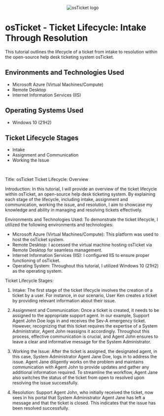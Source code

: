 <p align="center">
<img src="https://i.imgur.com/Clzj7Xs.png" alt="osTicket logo"/>
</p>

<h1>osTicket - Ticket Lifecycle: Intake Through Resolution</h1>
This tutorial outlines the lifecycle of a ticket from intake to resolution within the open-source help desk ticketing system osTicket.<br />




<h2>Environments and Technologies Used</h2>

- Microsoft Azure (Virtual Machines/Compute)
- Remote Desktop
- Internet Information Services (IIS)

<h2>Operating Systems Used </h2>

- Windows 10</b> (21H2)

<h2>Ticket Lifecycle Stages</h2>

- Intake
- Assignment and Communication
- Working the Issue

</p>
<br />

Title: osTicket Ticket Lifecycle: Overview

Introduction:
In this tutorial, I will provide an overview of the ticket lifecycle within osTicket, an open-source help desk ticketing system. By explaining each stage of the lifecycle, including intake, assignment and communication, working the issue, and resolution, I aim to showcase my knowledge and ability in managing and resolving tickets effectively.

Environments and Technologies Used:
To demonstrate the ticket lifecycle, I utilized the following environments and technologies:

- Microsoft Azure (Virtual Machines/Compute): This platform was used to host the osTicket system.
- Remote Desktop: I accessed the virtual machine hosting osTicket via Remote Desktop for seamless management.
- Internet Information Services (IIS): I configured IIS to ensure proper functioning of osTicket.
- Operating System: Throughout this tutorial, I utilized Windows 10 (21H2) as the operating system.

Ticket Lifecycle Stages:

1. Intake:
The first stage of the ticket lifecycle involves the creation of a ticket by a user. For instance, in our scenario, User Ken creates a ticket by providing relevant information about their issue.

2. Assignment and Communication:
Once a ticket is created, it needs to be assigned to the appropriate support agent. In our example, Support Agent John Doe logs in and receives the Sev-A emergency ticket. However, recognizing that this ticket requires the expertise of a System Administrator, Agent John reassigns it accordingly. Throughout this process, effective communication is crucial, and Agent John ensures to leave a clear and informative message for the System Administrator.

3. Working the Issue:
After the ticket is assigned, the designated agent, in this case, System Administrator Agent Jane Doe, logs in to address the issue. Agent Jane diligently works on the problem and maintains communication with Agent John to provide updates and gather any additional information required. To streamline the workflow, Agent Jane also switches the status of the ticket from open to resolved upon resolving the issue successfully.

4. Resolution:
Support Agent John, who initially received the ticket, now sees in his portal that System Administrator Agent Jane has left a message and that the ticket is closed. This indicates that the issue has been resolved successfully.

